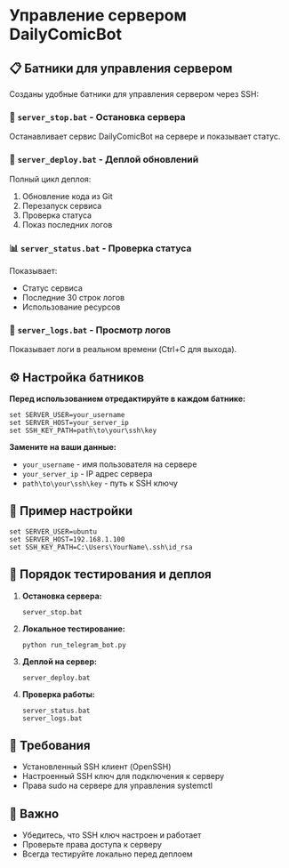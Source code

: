 # Управление сервером DailyComicBot

## 📋 Батники для управления сервером

Созданы удобные батники для управления сервером через SSH:

### 🛑 `server_stop.bat` - Остановка сервера
Останавливает сервис DailyComicBot на сервере и показывает статус.

### 🚀 `server_deploy.bat` - Деплой обновлений
Полный цикл деплоя:
1. Обновление кода из Git
2. Перезапуск сервиса
3. Проверка статуса
4. Показ последних логов

### 📊 `server_status.bat` - Проверка статуса
Показывает:
- Статус сервиса
- Последние 30 строк логов
- Использование ресурсов

### 📝 `server_logs.bat` - Просмотр логов
Показывает логи в реальном времени (Ctrl+C для выхода).

## ⚙️ Настройка батников

**Перед использованием отредактируйте в каждом батнике:**

```batch
set SERVER_USER=your_username
set SERVER_HOST=your_server_ip
set SSH_KEY_PATH=path\to\your\ssh\key
```

**Замените на ваши данные:**
- `your_username` - имя пользователя на сервере
- `your_server_ip` - IP адрес сервера
- `path\to\your\ssh\key` - путь к SSH ключу

## 🔧 Пример настройки

```batch
set SERVER_USER=ubuntu
set SERVER_HOST=192.168.1.100
set SSH_KEY_PATH=C:\Users\YourName\.ssh\id_rsa
```

## 📝 Порядок тестирования и деплоя

1. **Остановка сервера:**
   ```
   server_stop.bat
   ```

2. **Локальное тестирование:**
   ```
   python run_telegram_bot.py
   ```

3. **Деплой на сервер:**
   ```
   server_deploy.bat
   ```

4. **Проверка работы:**
   ```
   server_status.bat
   server_logs.bat
   ```

## 🔐 Требования

- Установленный SSH клиент (OpenSSH)
- Настроенный SSH ключ для подключения к серверу
- Права sudo на сервере для управления systemctl

## 🚨 Важно

- Убедитесь, что SSH ключ настроен и работает
- Проверьте права доступа к серверу
- Всегда тестируйте локально перед деплоем
